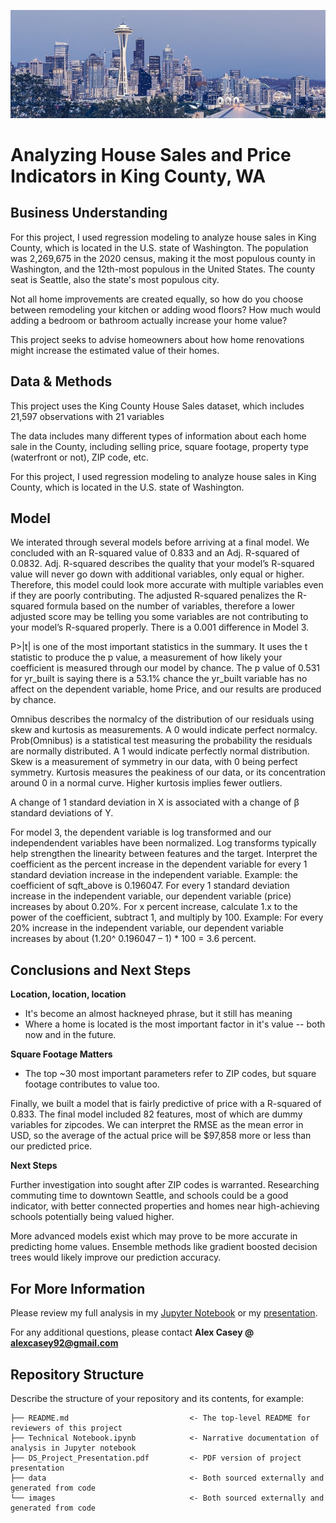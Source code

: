 ![seattle_banner](./Images/seattle_banner.jpg)

# Analyzing House Sales and Price Indicators in King County, WA

## Business Understanding

For this project, I used regression modeling to analyze house sales in King County, which is located in the U.S. state of Washington. The population was 2,269,675 in the 2020 census, making it the most populous county in Washington, and the 12th-most populous in the United States. The county seat is Seattle, also the state's most populous city.

Not all home improvements are created equally, so how do you choose between remodeling your kitchen or adding wood floors? How much would adding a bedroom or bathroom actually increase your home value?

This project seeks to advise homeowners about how home renovations might increase the estimated value of their homes.

## Data & Methods

This project uses the King County House Sales dataset, which includes 21,597 observations with 21 variables

The data includes many different types of information about each home sale in the County, including selling price, square footage, property type (waterfront or not), ZIP code, etc.

For this project, I used regression modeling to analyze house sales in King County, which is located in the U.S. state of Washington.


## Model

We interated through several models before arriving at a final model. We concluded with an R-squared value of 0.833 and an Adj. R-squared of 0.0832. Adj. R-squared describes the quality that your model’s R-squared value will never go down with additional variables, only equal or higher. Therefore, this model could look more accurate with multiple variables even if they are poorly contributing. The adjusted R-squared penalizes the R-squared formula based on the number of variables, therefore a lower adjusted score may be telling you some variables are not contributing to your model’s R-squared properly. There is a 0.001 difference in Model 3.

P>|t| is one of the most important statistics in the summary. It uses the t statistic to produce the p value, a measurement of how likely your coefficient is measured through our model by chance. The p value of 	0.531 for yr_built is saying there is a 53.1% chance the yr_built variable has no affect on the dependent variable, home Price, and our results are produced by chance.

Omnibus describes the normalcy of the distribution of our residuals using skew and kurtosis as measurements. A 0 would indicate perfect normalcy. Prob(Omnibus) is a statistical test measuring the probability the residuals are normally distributed. A 1 would indicate perfectly normal distribution. Skew is a measurement of symmetry in our data, with 0 being perfect symmetry. Kurtosis measures the peakiness of our data, or its concentration around 0 in a normal curve. Higher kurtosis implies fewer outliers.

A change of 1 standard deviation in X is associated with a change of β standard deviations of Y. 

For model 3, the dependent variable is log transformed and our independendent variables have been normalized. Log transforms typically help strengthen the linearity between features and the target. Interpret the coefficient as the percent increase in the dependent variable for every 1 standard deviation increase in the independent variable. Example: the coefficient of sqft_above is 0.196047. For every 1 standard deviation increase in the independent variable, our dependent variable (price) increases by about 0.20%. For x percent increase, calculate 1.x to the power of the coefficient, subtract 1, and multiply by 100. Example: For every 20% increase in the independent variable, our dependent variable increases by about (1.20^ 0.196047 – 1) * 100 = 3.6 percent.

## Conclusions and Next Steps

**Location, location, location**
* It's become an almost hackneyed phrase, but it still has meaning
* Where a home is located is the most important factor in it's value -- both now and in the future.

**Square Footage Matters**
* The top ~30 most important parameters refer to ZIP codes, but square footage contributes to value too.

Finally, we built a model that is fairly predictive of price with a R-squared of 0.833. The final model included 82 features, most of which are dummy variables for zipcodes. We can interpret the RMSE as the mean error in USD, so the average of the actual price will be $97,858 more or less than our predicted price.

**Next Steps**

Further investigation into sought after ZIP codes is warranted. Researching commuting time to downtown Seattle, and schools could be a good indicator, with better connected properties and homes near high-achieving schools potentially being valued higher.

More advanced models exist which may prove to be more accurate in predicting home values. Ensemble methods like gradient boosted decision trees would likely improve our prediction accuracy.

## For More Information

Please review my full analysis in my [Jupyter Notebook](./technical_notebook.ipynb) or my [presentation](./DS_Project_Presentation.pdf).

For any additional questions, please contact **Alex Casey @ alexcasey92@gmail.com**

## Repository Structure

Describe the structure of your repository and its contents, for example:

```
├── README.md                           <- The top-level README for reviewers of this project
├── Technical Notebook.ipynb            <- Narrative documentation of analysis in Jupyter notebook
├── DS_Project_Presentation.pdf         <- PDF version of project presentation
├── data                                <- Both sourced externally and generated from code
└── images                              <- Both sourced externally and generated from code
```
